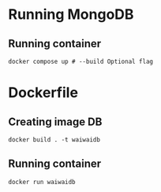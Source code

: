 # Running MongoDB

## Running container
```
docker compose up # --build Optional flag 
```

# Dockerfile
## Creating image DB
```
docker build . -t waiwaidb
```

## Running container
```
docker run waiwaidb
```
